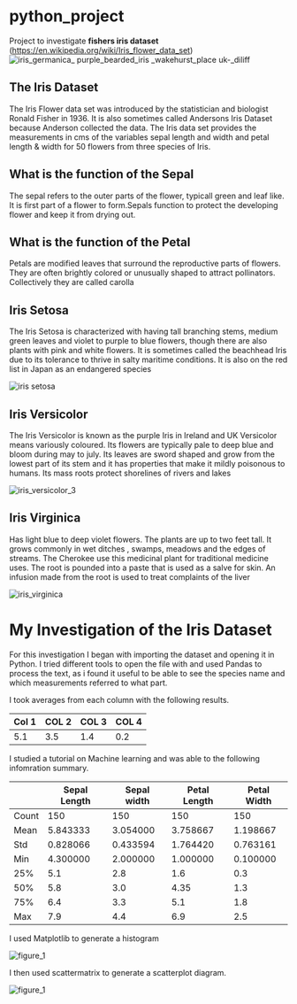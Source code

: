 # python_project

Project to investigate  **fishers iris dataset** (https://en.wikipedia.org/wiki/Iris_flower_data_set)
![iris_germanica_ purple_bearded_iris _wakehurst_place _uk_-_diliff](https://user-images.githubusercontent.com/36824025/39383140-117c858a-4a60-11e8-9ed2-4c565890401f.jpg)

## The Iris Dataset 
The Iris Flower data set was introduced by the statistician and biologist Ronald Fisher in 1936. It is also sometimes called Andersons Iris Dataset because Anderson collected the data. The Iris data set provides the measurements in cms of the variables sepal length and width and petal length & width for 50 flowers from three species of Iris.  

## What is the function of the Sepal 
The sepal refers to the outer parts of the flower, typicall green and leaf like.  It is first part of a flower to form.Sepals function to protect the developing flower and keep it from drying out.

## What is the function of the Petal 
Petals are modified leaves that surround the reproductive parts of flowers. They are often brightly colored or unusually shaped to attract pollinators. Collectively they are called carolla 

## Iris Setosa
The Iris Setosa is characterized with having tall branching stems, medium green leaves and violet to purple to blue flowers, though there are also plants with pink and white flowers. It is sometimes called the beachhead Iris due to its tolerance to thrive in salty maritime conditions. It is also on the red list in Japan as an endangered species 

![iris setosa](https://user-images.githubusercontent.com/36824025/39409195-a86a0488-4bda-11e8-8ffc-de5cb934c52f.jpg)

## Iris  Versicolor
The Iris Versicolor is known as the purple Iris in Ireland and UK Versicolor means variously coloured. Its flowers are typically pale to deep blue and bloom during may to july. Its leaves are sword shaped and grow from the lowest part of its stem and it has properties that make it mildly poisonous to humans. Its mass roots protect shorelines of rivers and lakes

![iris_versicolor_3](https://user-images.githubusercontent.com/36824025/39409205-d29ede7c-4bda-11e8-9471-0d49a7149d2e.jpg)


## Iris Virginica
Has light blue to deep violet flowers. The plants are up to two feet tall. It grows commonly in wet ditches , swamps, meadows and the edges of streams. 
The Cherokee use this medicinal plant for traditional medicine uses. The root is pounded into a paste that is used as a salve for skin. An infusion made from the root is used to treat complaints of the liver

![iris_virginica](https://user-images.githubusercontent.com/36824025/39409211-f210b758-4bda-11e8-8e81-14b787c4fb81.jpg)




# My Investigation of the Iris Dataset
For this investigation I began with importing the dataset and opening it in Python. I tried different tools to open the file with and used Pandas to process the text, as i found it useful to be able to see the species name and which measurements referred to what part.


I took averages from each column with the following results. 

| Col 1 | COL 2  | COL 3 | COL 4 |
|-------|--------|-------|-------|
| 5.1   | 3.5    | 1.4   | 0.2   |

I studied a tutorial on Machine learning and was able to the following infomration summary. 

|       | Sepal Length | Sepal width | Petal Length | Petal Width |
|-------|--------------|-------------|--------------|-------------|
| Count | 150          | 150         | 150          | 150         |
| Mean  | 5.843333     | 3.054000    | 3.758667     | 1.198667    |
| Std   | 0.828066     | 0.433594    | 1.764420     | 0.763161    |
| Min   | 4.300000     | 2.000000    | 1.000000     | 0.100000    |
| 25%   | 5.1          | 2.8         | 1.6          | 0.3         |
| 50%   | 5.8          | 3.0         | 4.35         | 1.3         |
| 75%   | 6.4          | 3.3         | 5.1          | 1.8         |
| Max   | 7.9          | 4.4         | 6.9          | 2.5         |


I used Matplotlib to generate a histogram

![figure_1](https://user-images.githubusercontent.com/36824025/39409094-e727e318-4bd8-11e8-9312-9053009524e1.png)

I then used scattermatrix to generate a scatterplot diagram.


![figure_1](https://user-images.githubusercontent.com/36824025/39409125-538063a0-4bd9-11e8-80bb-feb2a6d09333.png)







